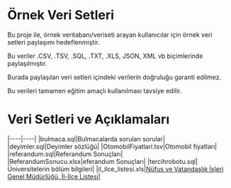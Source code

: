 # Örnek Veri Setleri

Bu proje ile, örnek veritabanı/veriseti arayan kullanıcılar için örnek veri setleri paylaşımı hedeflenmiştir.

Bu veriler .CSV, .TSV, .SQL, .TXT, .XLS, JSON, XML vb biçimlerinde paylaşılmıştır.

Burada paylaşılan veri setleri içindeki verilerin doğruluğu garanti edilmez.

Bu verileri tamamen eğitim amaçlı kullanılması tavsiye edilir.

# Veri Setleri ve Açıklamaları

|----|----|
|bulmaca.sql|Bulmacalarda sorulan sorular|
|deyimler.sql|Deyimler sözlüğü|
|OtomobilFiyatlari.tsv|Otomobil fiyatları|
|referandum.sql|Referandum Sonuçları|
|ReferandumSonucu.xlsx|eferandum Sonuçları|
|tercihrobotu.sql|Üniversitelerin bölüm bilgileri|
|il_ilce_listesi.xls|[Nüfus ve Vatandaşlık İşleri Genel Müdürlüğü, İl-İlçe Listesi](https://www.nvi.gov.tr/hakkimizda/projeler/mernis/il-ilce-kod-tablosu)|

